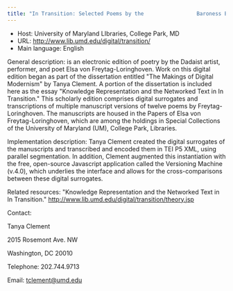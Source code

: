 ```yaml
---
title: "In Transition: Selected Poems by the                 Baroness Elsa von Freytag-Loringhoven"
---
```





* Host: University of Maryland LIbraries,
 College Park, MD
* URL: <http://www.lib.umd.edu/digital/transition/>
* Main language: English



General description: is an
 electronic edition of poetry by the Dadaist artist,
 performer, and poet Elsa von Freytag-Loringhoven.
 Work on this digital edition began as part of the
 dissertation entitled "The Makings of Digital
 Modernism" by Tanya Clement. A portion of the
 dissertation is included here as the essay
 "Knowledge Representation and the Networked Text in
 In Transition." This scholarly edition comprises
 digital surrogates and transcriptions of multiple
 manuscript versions of twelve poems by
 Freytag-Loringhoven. The manuscripts are housed in
 the Papers of Elsa von Freytag-Loringhoven, which
 are among the holdings in Special Collections of
 the University of Maryland (UM), College Park,
 Libraries.



Implementation description:
 Tanya Clement created the digital
 surrogates of the manuscripts and transcribed and
 encoded them in TEI P5 XML, using parallel
 segmentation. In addition, Clement augmented this
 instantiation with the free, open-source Javascript
 application called the Versioning Machine (v.4.0),
 which underlies the interface and allows for the
 cross-comparisons between these digital
 surrogates.



Related resources: "Knowledge Representation and the
 Networked Text in In Transition."
 <http://www.lib.umd.edu/digital/transition/theory.jsp>



Contact:
 



Tanya Clement


2015 Rosemont Ave. NW
 
 Washington, DC 20010



Telephone: 202.744.9713



Email: [tclement@umd.edu](mailto:tclement@umd.edu)






